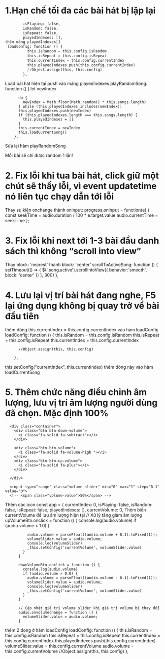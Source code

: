 # 1.Hạn chế tối đa các bài hát bị lặp lại
```python currentIndex: 0,
        isPlaying: false,
        isRandom: false,
        isRepeat: false,
        playedIndexes: [],
thêm mảng playedIndexes[]
 loadConfig: function () {
          this.isRandom = this.config.isRandom
          this.isRepeat = this.config.isRepeat
          this.currentIndex = this.config.currentIndex
          this.playedIndexes.push(this.config.currentIndex)
          //Object.assign(this, this.config)
        },
```
Load bài hát hiện tại push vào mảng playedIndexes
playRandomSong: function () {
          let newIndex
          
          do {
            newIndex = Math.floor(Math.random() * this.songs.length)
          } while (this.playedIndexes.includes(newIndex))
          this.playedIndexes.push(newIndex)
          if (this.playedIndexes.length === this.songs.length) {
            this.playedIndexes = []
          }
          this.currentIndex = newIndex
          this.loadCurrentSong()
        },
Sửa lại hàm playRandomSong

Mỗi bài sẽ chỉ được random 1 lần!

# 2. Fix lỗi khi tua bài hát, click giữ một chút sẽ thấy lỗi, vì event updatetime nó liên tục chạy dẫn tới lỗi
Thay sự kiện onchange thành oninput:
progress.oninput = function(e) {
            const seekTime = audio.duration / 100 * e.target.value
            audio.currentTime = seekTime
          };
# 3. Fix lỗi khi next tới 1-3 bài đầu danh sách thì không “scroll into view”

Thay block: 'nearest' thành block: 'center'
scrollToActiveSong: function () {
          setTimeout(() => {
            $('.song.active').scrollIntoView({
              behavior:'smooth',
              block: 'center'
            })
          }, 300)
        },

# 4. Lưu lại vị trí bài hát đang nghe, F5 lại ứng dụng không bị quay trở về bài đầu tiên
thêm dòng this.currentIndex = this.config.currentIndex vào hàm loadConfig
loadConfig: function () {
          this.isRandom = this.config.isRandom
          this.isRepeat = this.config.isRepeat
          this.currentIndex = this.config.currentIndex

          //Object.assign(this, this.config)

        },
this.setConfig("currentIndex", this.currentIndex)
thêm dòng này vào hàm loadCurrentSong

# 5. Thêm chức năng điều chỉnh âm lượng, lưu vị trí âm lượng người dùng đã chọn. Mặc định 100%

<!--Adjust Volume -->
      <div class="container">
        <div class="btn btn-down-volume">
          <i class="fa-solid fa-subtract"></i>
        </div>

        <div class="btn btn-volume">
          <i class="fa-solid fa-volume-high "></i>
        </div>
        <div class="btn btn-up-volume">
          <i class="fa-solid fa-plus"></i>
        </div>

      </div>

      <input type="range" class="volume-slider" min="0" max="1" step="0.1" value="0">
      <!-- <span class="volume-value">50%</span> -->
Thêm các icon
const app = {
        currentIndex: 0,
        isPlaying: false,
        isRandom: false,
        isRepeat: false,
        playedIndexes: [],
        currentVolume: 0,
Thêm biến currentVolume để lưu âm lượng hiện tại
// Xử lý tăng giảm âm lượng
          upVolumeBtn.onclick = function () {
            console.log(audio.volume)
            if (audio.volume < 1.0) {
              
              audio.volume = parseFloat((audio.volume + 0.1).toFixed(1));
              volumeSlider.value = audio.volume;
              console.log(volumeSlider)
              _this.setConfig('currentVolume', volumeSlider.value)
            }
          }

          downVolumeBtn.onclick = function () {
            console.log(audio.volume)
            if (audio.volume > 0.0) {
              audio.volume = parseFloat((audio.volume - 0.1).toFixed(1));
              volumeSlider.value = audio.volume;
              console.log(volumeSlider)
              _this.setConfig('currentVolume', volumeSlider.value)
            }
          }

          // Cập nhật giá trị volume slider khi giá trị volume bị thay đổi
          audio.onvolumechange = function () {
            volumeSlider.value = audio.volume;
          }

thêm 2 dong ở hàm loadConfig
loadConfig: function () {
          this.isRandom = this.config.isRandom
          this.isRepeat = this.config.isRepeat
          this.currentIndex = this.config.currentIndex
          this.playedIndexes.push(this.config.currentIndex)
          volumeSlider.value = this.config.currentVolume
          audio.volume = this.config.currentVolume
          //Object.assign(this, this.config)
        },
